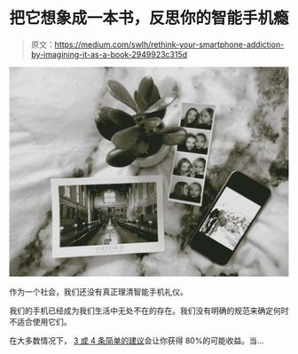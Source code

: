 # 把它想象成一本书，反思你的智能手机瘾

> 原文：<https://medium.com/swlh/rethink-your-smartphone-addiction-by-imagining-it-as-a-book-2949923c315d>

![](img/49d48565ba18ec6c6aefc7dbc335ea69.png)

作为一个社会，我们还没有真正理清智能手机礼仪。

我们的手机已经成为我们生活中无处不在的存在。我们没有明确的规范来确定何时不适合使用它们。

在大多数情况下， [3 或 4 条简单的建议](https://www.rosieleizrowice.com/blog/lifeadvice)会让你获得 80%的可能收益。当…